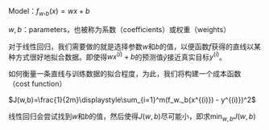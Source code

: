 Model：$f_w,_b(x)=wx + b$

$w,b$：parameters，也被称为系数（coefficients）或权重（weights）

对于线性回归，我们需要做的就是选择参数$w$和$b$的值，以便函数$f$获得的直线以某种方式很好地拟合数据。即使得$wx^{(i)}+b$的预测值$\hat{y}$接近真实目标$y^{(i)}$。

如何衡量一条直线与训练数据的拟合程度，为此，我们将构建一个成本函数（cost function）

$J(w,b)=\frac{1}{2m}\displaystyle\sum_{i=1}^m(f_w._b(x^{(i)}) - y^{(i)})^2$

线性回归会尝试找到$w$和$b$的值，然后使得$J(w,b)$尽可能小，即求$\displaystyle\min_{w,b}J(w,b)$